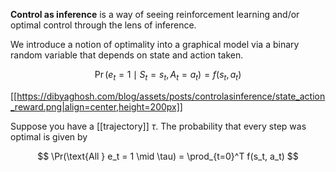 **Control as inference** is a way of seeing reinforcement learning and/or optimal control through the lens of inference.

We introduce a notion of optimality into a graphical model via a binary random variable that depends on state and action taken.

$$
\Pr(e_t = 1 \mid S_t = s_t, A_t = a_t) = f(s_t, a_t)
$$

[[https://dibyaghosh.com/blog/assets/posts/controlasinference/state_action_reward.png|align=center,height=200px]]

Suppose you have a [[trajectory]] $\tau$. The probability that every step was optimal is given by

$$
\Pr(\text{All } e_t = 1 \mid \tau) = \prod_{t=0}^T f(s_t, a_t)
$$
